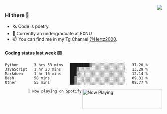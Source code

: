 <img  align="right" src="https://github-readme-stats.vercel.app/api?username=BillChen2K&show_icons=true&count_private=true&hide_title=true">

### Hi there 👋

- 🗞 Code is poetry.
- 🌱 Currently an undergraduate at ECNU
- 📫 You can find me in my Tg Channel [@Hertz2000](https://t.me/Hertz2000).

#### Coding status last week ⌨️

<!--START_SECTION:waka-->
```text
Python       3 hrs 53 mins   █████████▒░░░░░░░░░░░░░░░   37.20 % 
JavaScript   1 hr 23 mins    ███▒░░░░░░░░░░░░░░░░░░░░░   13.29 % 
Markdown     1 hr 16 mins    ███░░░░░░░░░░░░░░░░░░░░░░   12.14 % 
Bash         58 mins         ██▒░░░░░░░░░░░░░░░░░░░░░░   09.31 % 
Other        55 mins         ██▒░░░░░░░░░░░░░░░░░░░░░░   08.77 % 
```
<!--END_SECTION:waka-->


<div>
<a href="https://spotify-now-playing.billchen2k.vercel.app/now-playing?open">
   <img align="right" src="https://spotify-now-playing.billchen2k.vercel.app/now-playing" width="256" height="64" alt="Now Playing">
</a>
</div>

<div>
<p align="right"><code>🎵 Now playing on Spotify</code></p>
</div>

<!--
**BillChen2K/BillChen2K** is a ✨ _special_ ✨ repository because its `README.md` (this file) appears on your GitHub profile.

Here are some ideas to get you started:

- 🔭 I’m currently working on ...
- 🌱 I’m currently learning ...
- 👯 I’m looking to collaborate on ...
- 🤔 I’m looking for help with ...
- 💬 Ask me about ...
- 📫 How to reach me: ...
- 😄 Pronouns: ...
- ⚡ Fun fact: ...
-->
